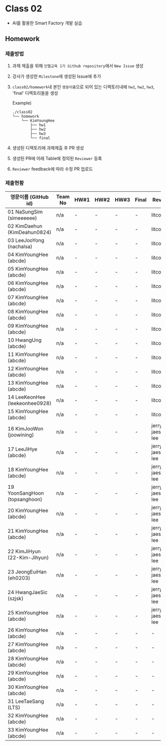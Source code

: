 # Class 02

* AI를 활용한 Smart Factory 개발 실습

## Homework

### 제출방법

1. 과제 제출을 위해 `인텔교육 1기 Github repository`에서 `New Issue` 생성

2. 강사가 생성한 `Milestone`에 생성된 Issue에 추가 

3. `class02/homework`내 본인 `영문이름`으로 되어 있는 디렉토리내에 `hw1`, `hw2`, `hw3`, 'final' 디렉토리들을 생성

    Example)
    ```
    ./class02
    └── homework
        └── KimYoungHee
            ├── hw1
            ├── hw2
            ├── hw3
            └── final
    ```

4. 생성된 디렉토리에 과제제출 후 PR 생성

5. 생성된 PR에 아래 Table에 정의된 `Reviewer` 등록

6. `Reviewer` feedback에 따라 수정 PR 업로드

### 제출현황

| 영문이름 (GitHub id)           | Team No | HW#1 | HW#2 | HW#3 | Final | Reviewer |
|-------------------------------|---------|------|------|------|-------|----------|
| 01 NaSungSim (simeeeeee) | n/a | - | - | - | - | litcoder |
| 02 KimDaehun (KimDeahun0824) | n/a | - | - | - | - | litcoder |
| 03 LeeJooYong (nachalsa) | n/a | - | - | - | - | litcoder |
| 04 KimYoungHee (abcde) | n/a | - | - | - | - | litcoder |
| 05 KimYoungHee (abcde) | n/a | - | - | - | - | litcoder |
| 06 KimYoungHee (abcde) | n/a | - | - | - | - | litcoder |
| 07 KimYoungHee (abcde) | n/a | - | - | - | - | litcoder |
| 08 KimYoungHee (abcde) | n/a | - | - | - | - | litcoder |
| 09 KimYoungHee (abcde) | n/a | - | - | - | - | litcoder |
| 10 HwangUng (abcde) | n/a | - | - | - | - | litcoder |
| 11 KimYoungHee (abcde) | n/a | - | - | - | - | litcoder |
| 12 KimYoungHee (abcde) | n/a | - | - | - | - | litcoder |
| 13 KimYoungHee (abcde) | n/a | - | - | - | - | litcoder |
| 14 LeeKeonHee (leekeonhee0928) | n/a | - | - | - | - | litcoder |
| 15 KimYoungHee (abcde) | n/a | - | - | - | - | litcoder |
| 16 KimJooWon (joowining) | n/a | - | - | - | - | jerry-jaeseong-lee |
| 17 LeeJiHye (abcde) | n/a | - | - | - | - | jerry-jaeseong-lee |
| 18 KimYoungHee (abcde) | n/a | - | - | - | - | jerry-jaeseong-lee |
| 19 YoonSangHoon (topsanghoon) | n/a | - | - | - | - | jerry-jaeseong-lee |
| 20 KimYoungHee (abcde) | n/a | - | - | - | - | jerry-jaeseong-lee |
| 21 KimYoungHee (abcde) | n/a | - | - | - | - | jerry-jaeseong-lee |
| 22 KimJiHyun (22-Kim-Jihyun) | n/a | - | - | - | - | jerry-jaeseong-lee |
| 23 JeongEuiHan (eh0203) | n/a | - | - | - | - | jerry-jaeseong-lee |
| 24 HwangJaeSic (szjsk) | n/a | - | - | - | - | jerry-jaeseong-lee |
| 25 KimYoungHee (abcde) | n/a | - | - | - | - | jerry-jaeseong-lee |
| 26 KimYoungHee (abcde) | n/a | - | - | - | - | - | mokiya |
| 27 KimYoungHee (abcde) | n/a | - | - | - | - | - | mokiya |
| 28 KimYoungHee (abcde) | n/a | - | - | - | - | - | mokiya |
| 29 KimYoungHee (abcde) | n/a | - | - | - | - | - | mokiya |
| 30 KimYoungHee (abcde) | n/a | - | - | - | - | - | mokiya |
| 31 LeeTaeSang (LTS) | n/a | - | - | - | - | - | mokiya |
| 32 KimYoungHee (abcde) | n/a | - | - | - | - | - | mokiya |
| 33 KimYoungHee (abcde) | n/a | - | - | - | - | - | mokiya |